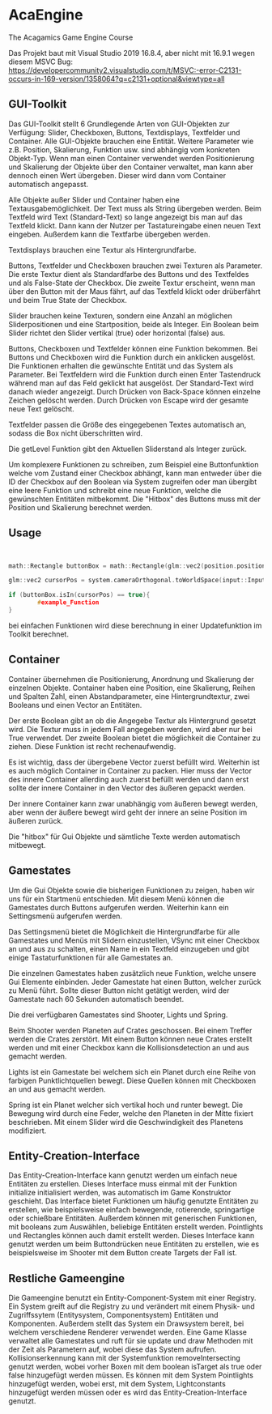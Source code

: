 # AcaEngine
The Acagamics Game Engine Course

Das Projekt baut mit Visual Studio 2019 16.8.4, aber nicht mit 16.9.1 wegen diesem MSVC Bug: https://developercommunity2.visualstudio.com/t/MSVC:-error-C2131-occurs-in-169-version/1358064?q=c2131+optional&viewtype=all

## GUI-Toolkit

Das GUI-Toolkit stellt 6 Grundlegende Arten von GUI-Objekten zur Verfügung: Slider, Checkboxen, Buttons, Textdisplays, Textfelder und Container. Alle GUI-Objekte brauchen eine Entität. Weitere Parameter wie z.B. Position, Skalierung, Funktion usw. sind abhängig vom konkreten Objekt-Typ. Wenn man einen Container verwendet werden Positionierung und Skalierung der Objekte über den Container verwaltet, man kann aber dennoch einen Wert übergeben. Dieser wird dann vom Container automatisch angepasst.

Alle Objekte außer Slider und Container haben eine Textausgabemöglichkeit. Der Text muss als String übergeben werden. Beim Textfeld wird Text (Standard-Text) so lange angezeigt bis man auf das Textfeld klickt. Dann kann der Nutzer per Tastatureingabe einen neuen Text eingeben. Außerdem kann die Textfarbe übergeben werden.

Textdisplays brauchen eine Textur als Hintergrundfarbe.

Buttons, Textfelder und Checkboxen brauchen zwei Texturen als Parameter. Die erste Textur dient als Standardfarbe des Buttons und des Textfeldes und als False-State der Checkbox. Die zweite Textur erscheint, wenn man über den Button mit der Maus fährt, auf das Textfeld klickt oder drüberfährt und beim True State der Checkbox.

Slider brauchen keine Texturen, sondern eine Anzahl an möglichen Sliderpositionen und eine Startposition, beide als Integer. Ein Boolean beim Slider richtet den Slider vertikal (true) oder horizontal (false) aus.

Buttons, Checkboxen und Textfelder können eine Funktion bekommen. Bei Buttons und Checkboxen wird die Funktion durch ein anklicken ausgelöst. Die Funktionen erhalten die gewünschte Entität und das System als Parameter. Bei Textfeldern wird die Funktion durch einen Enter Tastendruck während man auf das Feld geklickt hat ausgelöst. Der Standard-Text wird danach wieder angezeigt. Durch Drücken von Back-Space können einzelne Zeichen gelöscht werden. Durch Drücken von Escape wird der gesamte neue Text gelöscht.

Textfelder passen die Größe des eingegebenen Textes automatisch an, sodass die Box nicht überschritten wird.

Die getLevel Funktion gibt den Aktuellen Sliderstand als Integer zurück.

Um komplexere Funktionen zu schreiben, zum Beispiel eine Buttonfunktion welche vom Zustand einer Checkbox abhängt, kann man entweder über die ID der Checkbox auf den Boolean via System zugreifen
oder man übergibt eine leere Funktion und schreibt eine neue Funktion, welche die gewünschten Entitäten mitbekommt. Die "Hitbox" des Buttons muss mit der Position und Skalierung berechnet werden.


## Usage

```c++


math::Rectangle buttonBox = math::Rectangle(glm::vec2(position.position[0], position.position[1]), glm::vec2(position.position[0] + scale.scale[0], position.position[1] + scale.scale[1]));

glm::vec2 cursorPos = system.cameraOrthogonal.toWorldSpace(input::InputManager::getCursorPos());

if (buttonBox.isIn(cursorPos) == true){
        #example_Function
}

```

bei einfachen Funktionen wird diese berechnung in einer Updatefunktion im Toolkit berechnet.

## Container

Container übernehmen die Positionierung, Anordnung und Skalierung der einzelnen Objekte. Container haben eine Position, eine Skalierung,
Reihen und Spalten Zahl, einen Abstandparameter, eine Hintergrundtextur, zwei Booleans und einen Vector an Entitäten.

Der erste Boolean gibt an ob die Angegebe Textur als Hintergrund gesetzt wird. 
Die Textur muss in jedem Fall angegeben werden, wird aber nur bei True verwendet.
Der zweite Boolean bietet die möglichkeit die Container zu ziehen. Diese Funktion ist recht rechenaufwendig.

Es ist wichtig, dass der übergebene Vector zuerst befüllt wird. Weiterhin ist es auch möglich Container in Container zu packen.
Hier muss der Vector des innere Container allerding auch zuerst befüllt werden und dann erst sollte der innere Container in den Vector des äußeren gepackt werden.

Der innere Container kann zwar unabhängig vom äußeren bewegt werden, aber wenn der äußere bewegt wird geht der innere an seine Position im äußeren zurück.

Die "hitbox" für Gui Objekte und sämtliche Texte werden automatisch mitbewegt.

## Gamestates

Um die Gui Objekte sowie die bisherigen Funktionen zu zeigen, haben wir uns für ein Startmenü entschieden.
Mit diesem Menü können die Gamestates durch Buttons aufgerufen werden.
Weiterhin kann ein Settingsmenü aufgerufen werden.

Das Settingsmenü bietet die Möglichkeit die Hintergrundfarbe für alle Gamestates und Menüs mit Slidern einzustellen, VSync mit einer Checkbox an und aus zu schalten, einen Name in ein Textfeld einzugeben und gibt einige Tastaturfunktionen für alle Gamestates an.  

Die einzelnen Gamestates haben zusätzlich neue Funktion, welche unsere Gui Elemente einbinden.
Jeder Gamestate hat einen Button, welcher zurück zu Menü führt.
Sollte dieser Button nicht getätigt werden, wird der Gamestate nach 60 Sekunden automatisch beendet.

Die drei verfügbaren Gamestates sind Shooter, Lights und Spring.

Beim Shooter werden Planeten auf Crates geschossen. Bei einem Treffer werden die Crates zerstört. Mit einem Button können neue Crates erstellt werden und mit einer Checkbox kann die Kollisionsdetection an und aus gemacht werden.

Lights ist ein Gamestate bei welchem sich ein Planet durch eine Reihe von farbigen Punktlichtquellen bewegt. Diese Quellen können mit Checkboxen an und aus gemacht werden.

Spring ist ein Planet welcher sich vertikal hoch und runter bewegt. Die Bewegung wird durch eine Feder, welche den Planeten in der Mitte fixiert beschrieben.
Mit einem Slider wird die Geschwindigkeit des Planetens modifiziert.


## Entity-Creation-Interface
Das Entity-Creation-Interface kann genutzt werden um einfach neue Entitäten zu erstellen. Dieses Interface muss einmal mit der Funktion initialize initialisiert werden, was automatisch im Game Konstruktor geschieht. Das Interface bietet Funktionen um häufig genutzte Entitäten zu erstellen, wie beispielsweise einfach bewegende, rotierende, springartige oder schießbare Entitäten. Außerdem können mit generischen Funktionen, mit booleans zum Auswählen, beliebige Entitäten erstellt werden. Pointlights und Rectangles können auch damit erstellt werden. Dieses Interface kann genutzt werden um beim Buttondrücken neue Entitäten zu erstellen, wie es beispielsweise im Shooter mit dem Button create Targets der Fall ist.

## Restliche Gameengine
Die Gameengine benutzt ein Entity-Component-System mit einer Registry. Ein System greift auf die Registry zu und verändert mit einem Physik- und Zugriffssytem (Entitysystem, Componentsystem) Entitäten und Komponenten. Außerdem stellt das System ein Drawsystem bereit, bei welchem verschiedene Renderer verwendet werden. Eine Game Klasse verwaltet alle Gamestates und ruft für sie update und draw Methoden mit der Zeit als Parametern auf, wobei diese das System aufrufen. Kollisionserkennung kann mit der Systemfunktion removeIntersecting genutzt werden, wobei vorher Boxen mit dem boolean isTarget als true oder false hinzugefügt werden müssen. Es können mit dem System Pointlights hinzugefügt werden, wobei erst, mit dem System, Lightconstants hinzugefügt werden müssen oder es wird das Entity-Creation-Interface genutzt. 


 
